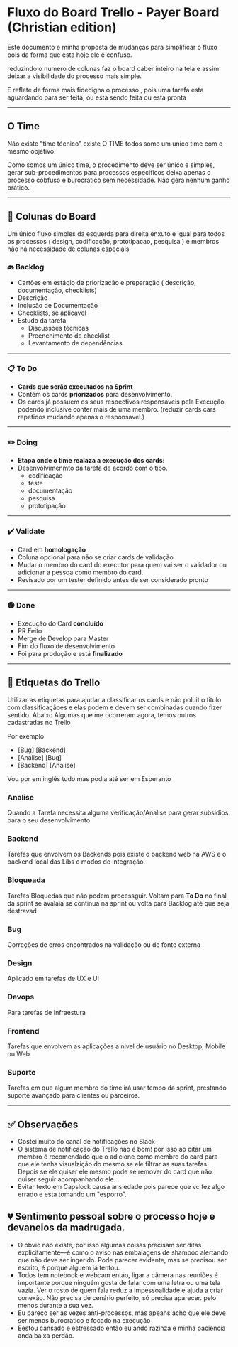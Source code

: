 # Fluxo do Board Trello - Payer Board (Christian edition)

Este documento e minha proposta de mudanças para simplificar o fluxo pois  da forma que esta hoje ele é confuso.

reduzindo o numero de colunas faz o board caber inteiro na tela e assim deixar a visibilidade do processo mais simple.

E reflete de forma mais fidedigna o processo , pois uma tarefa esta aguardando para ser feita, ou esta sendo feita ou esta pronta

---

## O Time

Não existe "time técnico" existe O TIME todos somo um unico time com o mesmo objetivo. 

Como somos um único time, o procedimento deve ser único e simples,  gerar sub-procedimentos para processos especificos deixa apenas o processo cobfuso e burocrático sem necessidade. Não gera nenhum ganho prático.

---

## 📝 Colunas do Board

Um único fluxo simples da esquerda para direita enxuto e igual para todos os processos ( design, codificação, prototipacao, pesquisa ) e membros não há necessidade de colunas especiais 

### 🔙 Backlog
- Cartões em estágio de priorização e preparação ( descrição, documentação, checklists)
- Descrição
- Inclusão de Documentação
- Checklists, se aplicavel
- Estudo da tarefa
  - Discussões técnicas
  - Preenchimento de checklist
  - Levantamento de dependências

---

### 📋 To Do
- **Cards que serão executados na Sprint**
- Contém os cards **priorizados** para desenvolvimento.
- Os cards já possuem os seus respectivos responsaveis pela Execução, podendo inclusive conter mais de uma membro. (reduzir cards cars repetidos mudando apenas o responsavel.)

---

### ✏️ Doing
- **Etapa onde o time realaza a execução dos cards:**
- Desenvolvimenmto da tarefa de acordo com o tipo.     
  - codificação
  - teste
  - documentação   
  - pesquisa
  - prototipação
---

### ✔️ Validate
- Card em **homologação**
- Coluna opcional para não se criar cards de validação 
- Mudar o membro do card do executor para quem vai ser o validador ou adicionar a pessoa como membro do card.
- Revisado por um tester definido antes de ser considerado pronto

---

### 🟢 Done
- Execução do Card **concluído**
- PR Feito
- Merge de Develop para Master
- Fim do fluxo de desenvolvimento
- Foi para produção e está **finalizado**

---

## 🔖 Etiquetas do Trello

Utilizar as etiquetas para ajudar a classificar os cards e não poluit o titulo com classificaçãoes e elas podem e devem ser combinadas quando fizer sentido. Abaixo Algumas que me ocorreram agora, temos outros cadastradas no Trello

Por exemplo 
- [Bug] [Backend]
- [Analise] [Bug]
- [Backend] [Analise]

Vou por em inglês tudo mas podia até ser em Esperanto

### Analise
Quando a Tarefa necessita alguma verificação/Analise para gerar subsidios para o seu desenvolvimento

### Backend 
Tarefas que envolvem os Backends pois existe o backend web na AWS e o backend local das Libs e modos de integração. 

### Bloqueada
Tarefas Bloquedas que não podem processguir. Voltam para **To Do** no final da sprint se avalaia se continua na sprint ou volta para Backlog até que seja destravad

### Bug
Correções de erros encontrados na validação ou de fonte externa

### Design 
Aplicado em tarefas de UX e UI

### Devops
Para tarefas de Infraestura 

### Frontend
Tarefas que envolvem as aplicações a nivel de usuário no Desktop, Mobile ou Web

###

### Suporte
Tarefas em que algum membro do time irá usar tempo da sprint, prestando suporte avançado para clientes ou parceiros.


---

## ✅ Observações
* Gostei muito do canal de notificações no Slack
* O sistema de notificação do Trello não é bom! por isso ao citar um membro é recomendado que o adicione como membro do card para que ele tenha visualzição do mesmo se ele filtrar as suas tarefas. Depois se ele quiser ele mesmo pode se remover do card que não quiser seguir acompanhando ele.
* Evitar texto em Capslock causa ansiedade pois parece que vc fez algo errado e esta tomando um "esporro".

## 💔 Sentimento pessoal sobre o processo hoje e devaneios da madrugada.

* O óbvio não existe, por isso algumas coisas precisam ser ditas explicitamente—é como o aviso nas embalagens de shampoo alertando que não deve ser ingerido. Pode parecer evidente, mas se precisou ser escrito, é porque alguém já tentou.
* Todos tem notebook e webcam entáo,  ligar a câmera nas reuniões é importante porque ninguém gosta de falar com uma letra ou uma tela vazia. Ver o rosto de quem fala reduz a impessoalidade e ajuda a criar conexão. Não precisa de cenário perfeito, só precisa aparecer. pelo menos durante a sua vez.
* Eu pareço ser as vezes anti-processos, mas apeans acho que ele deve ser menos burocratico e focado na execução
* Eestou cansado e estressado então eu ando razinza e minha paciencia anda baixa perdão. 





